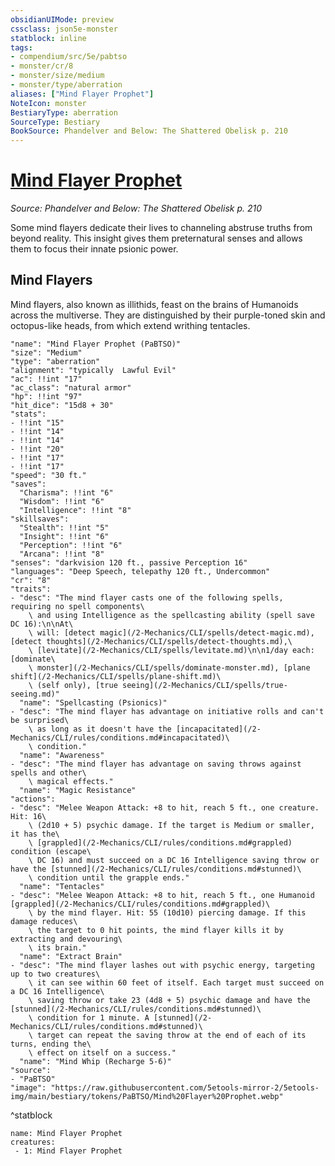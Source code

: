 ```yaml
---
obsidianUIMode: preview
cssclass: json5e-monster
statblock: inline
tags:
- compendium/src/5e/pabtso
- monster/cr/8
- monster/size/medium
- monster/type/aberration
aliases: ["Mind Flayer Prophet"]
NoteIcon: monster
BestiaryType: aberration
SourceType: Bestiary
BookSource: Phandelver and Below: The Shattered Obelisk p. 210
---
```

# [Mind Flayer Prophet](2-Mechanics/CLI/bestiary/aberration/mind-flayer-prophet-pabtso.md)
*Source: Phandelver and Below: The Shattered Obelisk p. 210*  

Some mind flayers dedicate their lives to channeling abstruse truths from beyond reality. This insight gives them preternatural senses and allows them to focus their innate psionic power.

## Mind Flayers

Mind flayers, also known as illithids, feast on the brains of Humanoids across the multiverse. They are distinguished by their purple-toned skin and octopus-like heads, from which extend writhing tentacles.

```statblock
"name": "Mind Flayer Prophet (PaBTSO)"
"size": "Medium"
"type": "aberration"
"alignment": "typically  Lawful Evil"
"ac": !!int "17"
"ac_class": "natural armor"
"hp": !!int "97"
"hit_dice": "15d8 + 30"
"stats":
- !!int "15"
- !!int "14"
- !!int "14"
- !!int "20"
- !!int "17"
- !!int "17"
"speed": "30 ft."
"saves":
  "Charisma": !!int "6"
  "Wisdom": !!int "6"
  "Intelligence": !!int "8"
"skillsaves":
  "Stealth": !!int "5"
  "Insight": !!int "6"
  "Perception": !!int "6"
  "Arcana": !!int "8"
"senses": "darkvision 120 ft., passive Perception 16"
"languages": "Deep Speech, telepathy 120 ft., Undercommon"
"cr": "8"
"traits":
- "desc": "The mind flayer casts one of the following spells, requiring no spell components\
    \ and using Intelligence as the spellcasting ability (spell save DC 16):\n\nAt\
    \ will: [detect magic](/2-Mechanics/CLI/spells/detect-magic.md), [detect thoughts](/2-Mechanics/CLI/spells/detect-thoughts.md),\
    \ [levitate](/2-Mechanics/CLI/spells/levitate.md)\n\n1/day each: [dominate\
    \ monster](/2-Mechanics/CLI/spells/dominate-monster.md), [plane shift](/2-Mechanics/CLI/spells/plane-shift.md)\
    \ (self only), [true seeing](/2-Mechanics/CLI/spells/true-seeing.md)"
  "name": "Spellcasting (Psionics)"
- "desc": "The mind flayer has advantage on initiative rolls and can't be surprised\
    \ as long as it doesn't have the [incapacitated](/2-Mechanics/CLI/rules/conditions.md#incapacitated)\
    \ condition."
  "name": "Awareness"
- "desc": "The mind flayer has advantage on saving throws against spells and other\
    \ magical effects."
  "name": "Magic Resistance"
"actions":
- "desc": "Melee Weapon Attack: +8 to hit, reach 5 ft., one creature. Hit: 16\
    \ (2d10 + 5) psychic damage. If the target is Medium or smaller, it has the\
    \ [grappled](/2-Mechanics/CLI/rules/conditions.md#grappled) condition (escape\
    \ DC 16) and must succeed on a DC 16 Intelligence saving throw or have the [stunned](/2-Mechanics/CLI/rules/conditions.md#stunned)\
    \ condition until the grapple ends."
  "name": "Tentacles"
- "desc": "Melee Weapon Attack: +8 to hit, reach 5 ft., one Humanoid [grappled](/2-Mechanics/CLI/rules/conditions.md#grappled)\
    \ by the mind flayer. Hit: 55 (10d10) piercing damage. If this damage reduces\
    \ the target to 0 hit points, the mind flayer kills it by extracting and devouring\
    \ its brain."
  "name": "Extract Brain"
- "desc": "The mind flayer lashes out with psychic energy, targeting up to two creatures\
    \ it can see within 60 feet of itself. Each target must succeed on a DC 16 Intelligence\
    \ saving throw or take 23 (4d8 + 5) psychic damage and have the [stunned](/2-Mechanics/CLI/rules/conditions.md#stunned)\
    \ condition for 1 minute. A [stunned](/2-Mechanics/CLI/rules/conditions.md#stunned)\
    \ target can repeat the saving throw at the end of each of its turns, ending the\
    \ effect on itself on a success."
  "name": "Mind Whip (Recharge 5-6)"
"source":
- "PaBTSO"
"image": "https://raw.githubusercontent.com/5etools-mirror-2/5etools-img/main/bestiary/tokens/PaBTSO/Mind%20Flayer%20Prophet.webp"
```
^statblock

```encounter-table
name: Mind Flayer Prophet
creatures:
 - 1: Mind Flayer Prophet
```